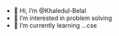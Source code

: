 - 👋 Hi, I’m @Khaledul-Belal
- 👀 I’m interested in problem solving
- 🌱 I’m currently learning ...cse



<!---
Khaledul-Belal/Khaledul-Belal is a ✨ special ✨ repository because its `README.md` (this file) appears on your GitHub profile.
You can click the Preview link to take a look at your changes.
--->
